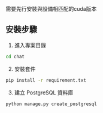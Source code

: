 需要先行安裝與設備相匹配的cuda版本

## 安裝步驟

1. 進入專案目錄
```bash
cd chat
```

2. 安裝套件
```bash
pip install -r requirement.txt  
```

3. 建立 PostgreSQL 資料庫
```bash
python manage.py create_postgresql
```